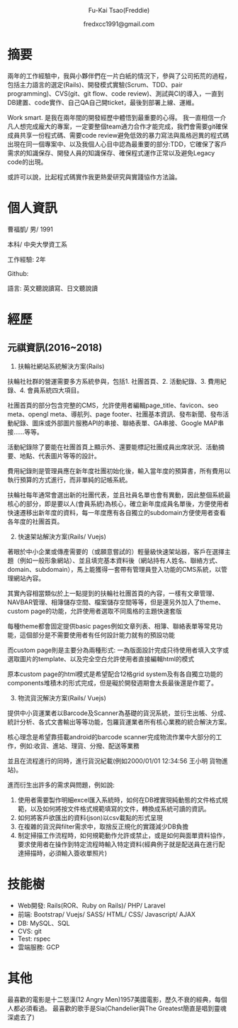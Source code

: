 <p align="center">Fu-Kai Tsao(Freddie) </p>

<p align="center">fredxcc1991@gmail.com </p>

# 摘要
兩年的工作經驗中，我與小夥伴們在一片白紙的情況下，參與了公司拓荒的過程，包括主力語言的選定(Rails)、開發模式實驗(Scrum、TDD、pair programming)、CVS(git、git flow、code review)、測試與CI的導入，一直到DB建置、code實作、自己QA自己開ticket，最後到部署上線、運維。

Work smart. 是我在兩年間的開發經歷中體悟到最重要的心得。 我一直相信一介凡人想完成龐大的專案，一定要整個team通力合作才能完成，我們會需要git確保成員共享一份程式碼、需要code review避免低效的暴力寫法與風格迥異的程式碼出現在同一個專案中、以及我個人心目中認為最重要的部分:TDD，它確保了客戶需求的知識保存、開發人員的知識保存、確保程式運作正常以及避免Legacy code的出現。

或許可以說，比起程式碼實作我更熱愛研究與實踐協作方法論。

# 個人資訊
曹福凱/ 男/ 1991

本科/ 中央大學資工系

工作經驗: 2年

Github:

語言: 英文聽說讀寫、日文聽說讀

# 經歷
## 元祺資訊(2016~2018)
1.  扶輪社網站系統解決方案(Rails)

扶輪社社群的營運需要多方系統參與，包括1. 社團首頁、2. 活動紀錄、3. 費用紀錄、4. 會員系統四大項目。

社團首頁的部分包含完整的CMS，允許使用者編輯page_title、favicon、seo meta、opengl meta、導航列、page footer、社團基本資訊、發布新聞、發布活動紀錄、圖床或外部圖片服務API的串接、聯絡表單、GA串接、Google MAP串接......等等。

活動紀錄除了要能在社團首頁上顯示外、還要能標記社團成員出席狀況、活動摘要、地點、代表圖片等等的設計。

費用紀錄則是管理員應在新年度社團初始化後，輸入當年度的預算書，所有費用以執行預算的方式進行，而非單純的記帳系統。

扶輪社每年通常會選出新的社團代表，並且社員名單也會有異動，因此整個系統最核心的部分，即是要以人(會員系統)為核心，確立新年度成員名單後，方便使用者快速遷移出新年度的資料，每一年度應有各自獨立的subdomain方便使用者查看各年度的社團首頁。

2.  快速架站解決方案(Rails/ Vuejs)

著眼於中小企業或傳產需要的（或願意嘗試的）輕量級快速架站器，客戶在選擇主題（例如一般形象網站）、並且填完基本資料後（網站持有人姓名、聯絡方式、domain、subdomain），馬上能獲得一套帶有管理員登入功能的CMS系統，以管理網站內容。

其實內容相當類似於上一點提到的扶輪社社團首頁的內容，一樣有文章管理、NAVBAR管理、相簿儲存空間、檔案儲存空間等等，但是還另外加入了theme、custom page的功能，允許使用者選取不同風格的主題快速套版

每種theme都會固定提供basic pages例如文章列表、相簿、聯絡表單等常見功能，這個部分是不需要使用者有任何設計能力就有的預設功能

而custom page則是主要分為兩種形式: 一為版面設計完成只待使用者填入文字或選取圖片的template、以及完全空白允許使用者直接編輯html的模式

原本custom page的html模式是希望配合12格grid system及有各自獨立功能的components堆積木的形式完成，但是礙於開發週期會太長最後還是作罷了。


3.  物流貨況解決方案(Rails/ Vuejs)

提供中小貨運業者以Barcode及Scanner為基礎的貨況系統，並衍生出帳、分成、統計分析、各式文書輸出等等功能，包羅貨運業者所有核心業務的統合解決方案。

核心理念是希望靠搭載android的barcode scanner完成物流作業中大部分的工作，例如:收貨、進站、理貨、分撥、配送等業務

並且在流程進行的同時，進行貨況紀載(例如2000/01/01 12:34:56 王小明 貨物進站)。

進而衍生出許多的需求與問題，例如說:

1. 使用者需要製作明細excel匯入系統時，如何在DB裡實現純動態的文件格式規範，以及如何將按文件格式規範填寫的文件，轉換成系統可讀的資訊。
2. 如何將客戶欲匯出的資料(json)以csv載點的形式呈現
3. 在複雜的貨況與filter需求中，取捨反正規化的實踐減少DB負擔
4. 制定掃描工作流程時，如何規範動作允許或禁止，或是如何與面單資料協作，要求使用者在操作到特定流程時輸入特定資料(經典例子就是配送員在進行配達掃描時，必須輸入簽收單照片)

# 技能樹
- Web開發: Rails(ROR、Ruby on Rails)/ PHP/ Laravel
- 前端: Bootstrap/ Vuejs/ SASS/ HTML/ CSS/ Javascript/ AJAX
- DB: MySQL、SQL
- CVS: git
- Test: rspec
- 雲端服務: GCP

# 其他
最喜歡的電影是十二怒漢(12 Angry Men)1957美國電影，歷久不衰的經典，每個人都必須看過。
最喜歡的歌手是Sia(Chandelier與The Greatest簡直是唱到靈魂深處去了)
